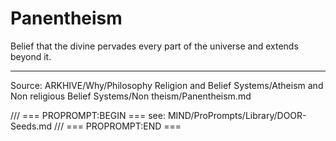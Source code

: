 # Panentheism

Belief that the divine pervades every part of the universe and extends beyond it.

---
Source: ARKHIVE/Why/Philosophy Religion and Belief Systems/Atheism and Non religious Belief Systems/Non theism/Panentheism.md

/// === PROPROMPT:BEGIN ===
see: MIND/ProPrompts/Library/DOOR-Seeds.md
/// === PROPROMPT:END ===
